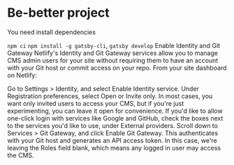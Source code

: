 # Be-better project

You need install dependencies

`npm ci`
`npm install -g gatsby-cli`, `gatsby develop`
Enable Identity and Git Gateway
Netlify's Identity and Git Gateway services allow you to manage CMS admin users for your site without requiring them to have an account with your Git host or commit access on your repo. From your site dashboard on Netlify:

Go to Settings > Identity, and select Enable Identity service.
Under Registration preferences, select Open or Invite only. In most cases, you want only invited users to access your CMS, but if you're just experimenting, you can leave it open for convenience.
If you'd like to allow one-click login with services like Google and GitHub, check the boxes next to the services you'd like to use, under External providers.
Scroll down to Services > Git Gateway, and click Enable Git Gateway. This authenticates with your Git host and generates an API access token. In this case, we're leaving the Roles field blank, which means any logged in user may access the CMS. 
